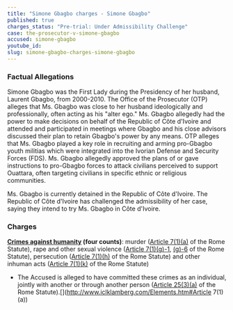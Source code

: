 ```yaml
---
title: "Simone Gbagbo charges - Simone Gbagbo"
published: true
charges_status: "Pre-trial: Under Admissibility Challenge"
case: the-prosecutor-v-simone-gbagbo
accused: simone-gbagbo
youtube_id:
slug: simone-gbagbo-charges-simone-gbagbo
---
```


### Factual Allegations

Simone Gbagbo was the First Lady during the Presidency of her husband, Laurent Gbagbo, from 2000-2010. The Office of the Prosecutor (OTP) alleges that Ms. Gbagbo was close to her husband ideologically and professionally, often acting as his "alter ego." Ms. Gbagbo allegedly had the power to make decisions on behalf of the Republic of Côte d'Ivoire and attended and participated in meetings where Gbagbo and his close advisors discussed their plan to retain Gbagbo's power by any means. OTP alleges that Ms. Gbagbo played a key role in recruiting and arming pro-Gbagbo youth militias which were integrated into the Ivorian Defense and Security Forces (FDS). Ms. Gbagbo allegedly approved the plans of or gave instructions to pro-Gbagbo forces to attack civilians perceived to support Ouattara, often targeting civilians in specific ethnic or religious communities.

Ms. Gbagbo is currently detained in the Republic of Côte d'Ivoire. The Republic of Côte d'Ivoire has challenged the admissibility of her case, saying they intend to try Ms. Gbagbo in Côte d'Ivoire.

### Charges

**[Crimes against humanity](http://www.casematrixnetwork.org/case-m/klamberg-commentary/rome-statute/#c1171) (four counts)**: murder ([Article 7(1)(a)](http://www.casematrixnetwork.org/cmn-knowledge-hub/klamberg-commentary/elements-of-crime/#c2286) of the Rome Statute), rape and other sexual violence ([Article 7(1)(g)-1](http://www.casematrixnetwork.org/cmn-knowledge-hub/klamberg-commentary/elements-of-crime/#c2292), [(g)-6](http://www.casematrixnetwork.org/cmn-knowledge-hub/klamberg-commentary/elements-of-crime/#c2297) of the Rome Statute), persecution ([Article 7(1)(h)](http://www.casematrixnetwork.org/cmn-knowledge-hub/klamberg-commentary/elements-of-crime/#c2298) of the Rome Statute) and other inhuman acts ([Article 7(1)(k)](http://www.casematrixnetwork.org/cmn-knowledge-hub/klamberg-commentary/elements-of-crime/#c2301) of the Rome Statute)

*   The Accused is alleged to have committed these crimes as an individual, jointly with another or through another person ([Article 25(3)(a)](http://www.casematrixnetwork.org/case-m/klamberg-commentary/rome-statute/#c1198) of the Rome Statute).[](http://www.iclklamberg.com/Elements.htm#Article 7(1)(a))

